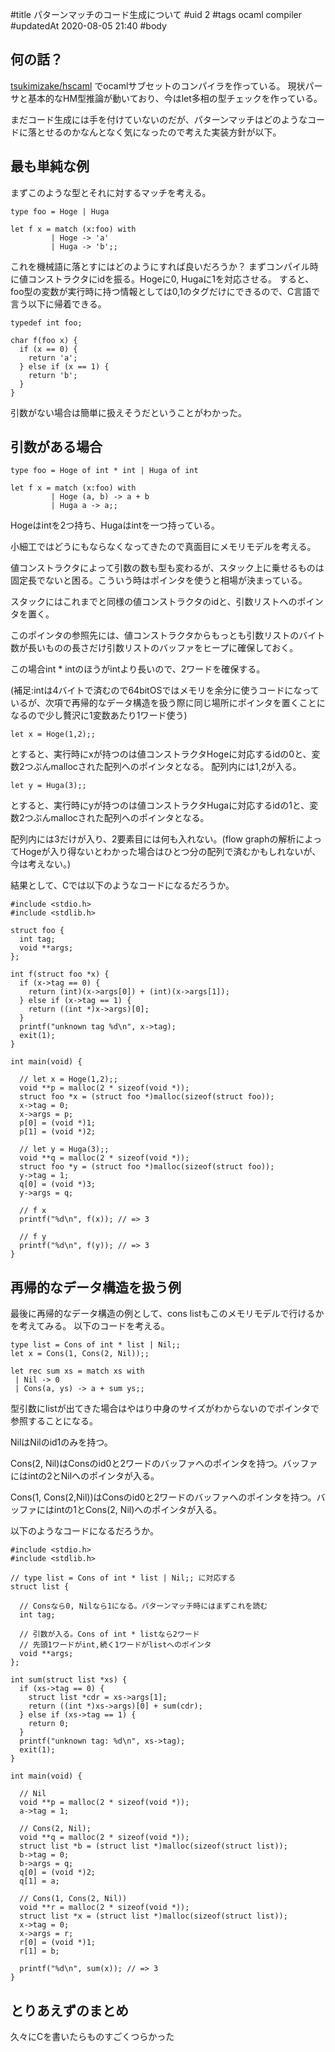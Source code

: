 #title
パターンマッチのコード生成について
#uid
2
#tags
ocaml compiler
#updatedAt
2020-08-05 21:40
#body

## 何の話？

[tsukimizake/hscaml](https://github.com/tsukimizake/hscaml) でocamlサブセットのコンパイラを作っている。
現状パーサと基本的なHM型推論が動いており、今はlet多相の型チェックを作っている。

まだコード生成には手を付けていないのだが、パターンマッチはどのようなコードに落とせるのかなんとなく気になったので考えた実装方針が以下。

## 最も単純な例

まずこのような型とそれに対するマッチを考える。

```
type foo = Hoge | Huga

let f x = match (x:foo) with
         | Hoge -> 'a'
         | Huga -> 'b';;
```

これを機械語に落とすにはどのようにすれば良いだろうか？
まずコンパイル時に値コンストラクタにidを振る。Hogeに0, Hugaに1を対応させる。
すると、foo型の変数が実行時に持つ情報としては0,1のタグだけにできるので、C言語で言う以下に帰着できる。

```
typedef int foo;

char f(foo x) {
  if (x == 0) {
    return 'a';
  } else if (x == 1) {
    return 'b';
  }
}
```

引数がない場合は簡単に扱えそうだということがわかった。

## 引数がある場合

```
type foo = Hoge of int * int | Huga of int

let f x = match (x:foo) with
         | Hoge (a, b) -> a + b
         | Huga a -> a;;
```
Hogeはintを2つ持ち、Hugaはintを一つ持っている。

小細工ではどうにもならなくなってきたので真面目にメモリモデルを考える。

値コンストラクタによって引数の数も型も変わるが、スタック上に乗せるものは固定長でないと困る。こういう時はポインタを使うと相場が決まっている。


スタックにはこれまでと同様の値コンストラクタのidと、引数リストへのポインタを置く。

このポインタの参照先には、値コンストラクタからもっとも引数リストのバイト数が長いものの長さだけ引数リストのバッファをヒープに確保しておく。

この場合int * intのほうがintより長いので、2ワードを確保する。

(補足:intは4バイトで済むので64bitOSではメモリを余分に使うコードになっているが、次項で再帰的なデータ構造を扱う際に同じ場所にポインタを置くことになるので少し贅沢に1変数あたり1ワード使う)

```
let x = Hoge(1,2);;
```

とすると、実行時にxが持つのは値コンストラクタHogeに対応するidの0と、変数2つぶんmallocされた配列へのポインタとなる。
配列内には1,2が入る。

```
let y = Huga(3);;
```

とすると、実行時にyが持つのは値コンストラクタHugaに対応するidの1と、変数2つぶんmallocされた配列へのポインタとなる。

配列内には3だけが入り、2要素目には何も入れない。(flow graphの解析によってHogeが入り得ないとわかった場合はひとつ分の配列で済むかもしれないが、今は考えない。)


結果として、Cでは以下のようなコードになるだろうか。

```
#include <stdio.h>
#include <stdlib.h>

struct foo {
  int tag;
  void **args;
};

int f(struct foo *x) {
  if (x->tag == 0) {
    return (int)(x->args[0]) + (int)(x->args[1]);
  } else if (x->tag == 1) {
    return ((int *)x->args)[0];
  }
  printf("unknown tag %d\n", x->tag);
  exit(1);
}

int main(void) {

  // let x = Hoge(1,2);;
  void **p = malloc(2 * sizeof(void *));
  struct foo *x = (struct foo *)malloc(sizeof(struct foo));
  x->tag = 0;
  x->args = p;
  p[0] = (void *)1;
  p[1] = (void *)2;

  // let y = Huga(3);;
  void **q = malloc(2 * sizeof(void *));
  struct foo *y = (struct foo *)malloc(sizeof(struct foo));
  y->tag = 1;
  q[0] = (void *)3;
  y->args = q;

  // f x
  printf("%d\n", f(x)); // => 3

  // f y
  printf("%d\n", f(y)); // => 3
}
```

## 再帰的なデータ構造を扱う例
最後に再帰的なデータ構造の例として、cons listもこのメモリモデルで行けるかを考えてみる。
以下のコードを考える。

```
type list = Cons of int * list | Nil;;
let x = Cons(1, Cons(2, Nil));;

let rec sum xs = match xs with
 | Nil -> 0
 | Cons(a, ys) -> a + sum ys;;
```

型引数にlistが出てきた場合はやはり中身のサイズがわからないのでポインタで参照することになる。


NilはNilのid1のみを持つ。

Cons(2, Nil)はConsのid0と2ワードのバッファへのポインタを持つ。バッファにはintの2とNilへのポインタが入る。

Cons(1, Cons(2,Nil))はConsのid0と2ワードのバッファへのポインタを持つ。バッファにはintの1とCons(2, Nil)へのポインタが入る。

以下のようなコードになるだろうか。

```
#include <stdio.h>
#include <stdlib.h>

// type list = Cons of int * list | Nil;; に対応する
struct list {

  // Consなら0, Nilなら1になる。パターンマッチ時にはまずこれを読む
  int tag;

  // 引数が入る。Cons of int * listなら2ワード
  // 先頭1ワードがint,続く1ワードがlistへのポインタ
  void **args;
};

int sum(struct list *xs) {
  if (xs->tag == 0) {
    struct list *cdr = xs->args[1];
    return ((int *)xs->args)[0] + sum(cdr);
  } else if (xs->tag == 1) {
    return 0;
  }
  printf("unknown tag: %d\n", xs->tag);
  exit(1);
}

int main(void) {

  // Nil
  void **p = malloc(2 * sizeof(void *));
  a->tag = 1;

  // Cons(2, Nil);
  void **q = malloc(2 * sizeof(void *));
  struct list *b = (struct list *)malloc(sizeof(struct list));
  b->tag = 0;
  b->args = q;
  q[0] = (void *)2;
  q[1] = a;

  // Cons(1, Cons(2, Nil))
  void **r = malloc(2 * sizeof(void *));
  struct list *x = (struct list *)malloc(sizeof(struct list));
  x->tag = 0;
  x->args = r;
  r[0] = (void *)1;
  r[1] = b;

  printf("%d\n", sum(x)); // => 3
}
```

## とりあえずのまとめ
久々にCを書いたらものすごくつらかった
